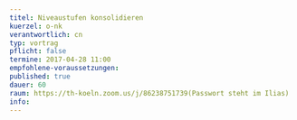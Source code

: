 ```yaml
---
titel: Niveaustufen konsolidieren
kuerzel: o-nk
verantwortlich: cn
typ: vortrag
pflicht: false
termine: 2017-04-28 11:00
empfohlene-voraussetzungen: 
published: true
dauer: 60
raum: https://th-koeln.zoom.us/j/86238751739(Passwort steht im Ilias)
info: 
---
```


